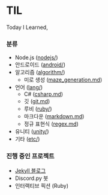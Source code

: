 # TIL

Today I Learned,

### 분류

* Node.js ([nodejs/](/nodejs))
* 안드로이드 ([android/](/android))
* 알고리즘 ([algorithm/](/algorithm))
  * 미로 생성 ([maze_generation.md](/algorithm/maze_generation.md))
* 언어 ([lang/](/lang))
  * C# ([csharp.md](/lang/csharp.md))
  * 깃 ([git.md](/lang/git.md))
  * 루비 ([ruby/](/lang/ruby))
  * 마크다운 ([markdown.md](/lang/markdown.md))
  * 정규 표현식 ([regex.md](/lang/regex.md))
* 유니티 ([unity/](/unity))
* 기타 ([etc/](/etc))

### 진행 중인 프로젝트

* [Jekyll 블로그](https://reverince.github.io)
* Discord.py 봇
* 인터랙티브 픽션 (Ruby)
